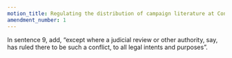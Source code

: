 ```yaml
---
motion_title: Regulating the distribution of campaign literature at Conference
amendment_number: 1
---
```


In sentence 9, add, “except where a judicial review or other authority, say, has ruled there to be such a conflict, to all legal intents and purposes”.
